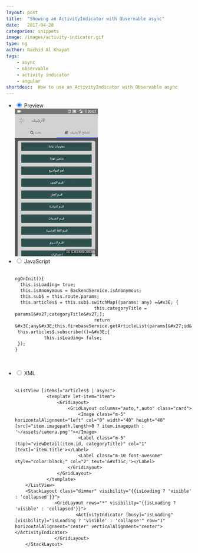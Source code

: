```yaml
---
layout: post
title:  "Showing an ActivityIndicator with Observable async"
date:   2017-04-28
categories: snippets
image: /images/activity-indicator.gif
type: ng
author: Rachid Al Khayat
tags: 
    - async
    - observable
    - activity indicator
    - angular
shortdesc: 	How to use an ActivityIndicator with Observable async
---
```

<ul class="tabs clearfix">
<li>
    <input type="radio" name="tabs" id="tab1" checked />
    <label for="tab1">Preview</label>
    <div id="tab-content1" class="tab-content">
        <img src="/images/activity-indicator.gif">
    </div>
</li>    
<li>
    <input type="radio" name="tabs" id="tab2" />
    <label for="tab2">JavaScript</label>
    <div id="tab-content2" class="tab-content">
      <p>
      <pre class="language-javascript">
        <code>
ngOnInit(){
  this.isLoading= true;
  this.isAnonymous = BackendService.isAnonymous;
  this.sub$ = this.route.params;
  this.articles$ = this.sub$.switchMap((params: any) =&#x26;#x3E; {
                              this.categoryTitle = params[&#x26;#x27;categoryTitle&#x26;#x27;];
                              return &#x26;#x3C;any&#x26;#x3E;this.firebaseService.getArticleList(params[&#x26;#x27;id&#x26;#x27;])});&#x26;#x9;
 this.articles$.subscribe(()=&#x26;#x3E;{
           this.isLoading= false;
 });
}
        </code>
    </pre>
   </p>
</div>
</li>

<li>
    <input type="radio" name="tabs" id="tab3" />
    <label for="tab3">XML</label>
    <div id="tab-content3" class="tab-content">
      <p>
      <pre class="language-javascript">
        <code>
&#x3C;ListView [items]=&#x22;articles$ | async&#x22;&#x3E;
            &#x3C;template let-item=&#x22;item&#x22;&#x3E;                  
                &#x3C;GridLayout&#x3E;
                    &#x3C;GridLayout columns=&#x22;auto,*,auto&#x22; class=&#x22;card&#x22;&#x3E;
                        &#x3C;Image class=&#x22;m-5&#x22; horizontalAlignment=&#x22;left&#x22; col=&#x22;0&#x22; width=&#x22;40&#x22; height=&#x22;40&#x22; [src]=&#x22;item.imagepath.length&#x3E;0 ? item.imagepath : &#x27;~/assets/camera.png&#x27;&#x22;&#x3E;&#x3C;/Image&#x3E;
                        &#x3C;Label class=&#x22;m-5&#x22;  (tap)=&#x22;viewDetail(item.id, categoryTitle)&#x22; col=&#x22;1&#x22; [text]=&#x27;item.title&#x27;&#x3E;&#x3C;/Label&#x3E;
                        &#x3C;Label class=&#x22;m-10 font-awesome&#x22;   style=&#x22;color:black;&#x22; col=&#x22;2&#x22; text=&#x27;&#x26;#xf15c;&#x27;&#x3E;&#x3C;/Label&#x3E;
                    &#x3C;/GridLayout&#x3E;                 
                &#x3C;/GridLayout&#x3E;
            &#x3C;/template&#x3E;
    &#x3C;/ListView&#x3E;
    &#x3C;StackLayout class=&#x22;dimmer&#x22; visibility=&#x22;{{isLoading ? &#x27;visible&#x27; : &#x27;collapsed&#x27;}}&#x22;&#x3E;
               &#x3C;GridLayout rows=&#x22;*&#x22; visibility=&#x22;{{isLoading ? &#x27;visible&#x27; : &#x27;collapsed&#x27;}}&#x22;&#x3E;
                       &#x3C;ActivityIndicator [busy]=&#x22;isLoading&#x22; [visibility]=&#x22;isLoading ? &#x27;visible&#x27; : &#x27;collapse&#x27;&#x22; row=&#x22;1&#x22; horizontalAlignment=&#x22;center&#x22; verticalAlignment=&#x22;center&#x22;&#x3E;&#x3C;/ActivityIndicator&#x3E;    
               &#x3C;/GridLayout&#x3E;
    &#x3C;/StackLayout&#x3E;
        </code>
    </pre>
   </p>
</div>
</li>


</ul>
